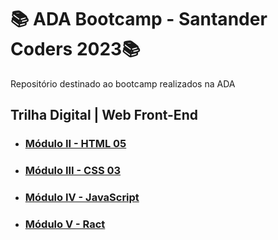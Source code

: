 # 📚 ADA Bootcamp - Santander Coders 2023📚

Repositório destinado ao bootcamp realizados na ADA

## **Trilha Digital | Web Front-End**

- ### **[Módulo II - HTML 05](/Web-Front-End/HTML/)**

- ### **[Módulo III - CSS 03](/Web-Front-End/CSS/)**

- ### **[Módulo IV - JavaScript](/Web-Front-End/JavaScript/)**

- ### **[Módulo V - Ract](/Web-Front-End/React/)**
